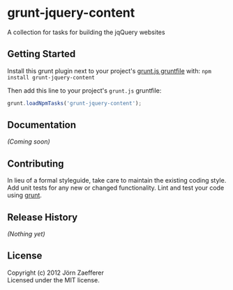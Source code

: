 # grunt-jquery-content

A collection for tasks for building the jqQuery websites

## Getting Started
Install this grunt plugin next to your project's [grunt.js gruntfile][getting_started] with: `npm install grunt-jquery-content`

Then add this line to your project's `grunt.js` gruntfile:

```javascript
grunt.loadNpmTasks('grunt-jquery-content');
```

[grunt]: https://github.com/cowboy/grunt
[getting_started]: https://github.com/cowboy/grunt/blob/master/docs/getting_started.md

## Documentation
_(Coming soon)_

## Contributing
In lieu of a formal styleguide, take care to maintain the existing coding style. Add unit tests for any new or changed functionality. Lint and test your code using [grunt][grunt].

## Release History
_(Nothing yet)_

## License
Copyright (c) 2012 Jörn Zaefferer  
Licensed under the MIT license.
